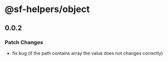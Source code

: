 # @sf-helpers/object

## 0.0.2

### Patch Changes

- fix bug (if the path contains array the value does not changes correctly)
